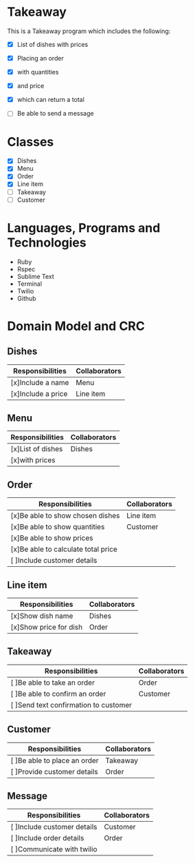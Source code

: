 Takeaway
========
This is a Takeaway program which includes the following:

- [x] List of dishes with prices
- [x] Placing an order 
- [x] with quantities
- [x] and price 
- [x] which can return a total
- [ ] Be able to send a message


Classes
=======
- [x] Dishes
- [x] Menu
- [x] Order
- [x] Line item
- [ ] Takeaway
- [ ] Customer

Languages, Programs and Technologies 
=========================
- Ruby
- Rspec
- Sublime Text
- Terminal
- Twilio
- Github

Domain Model and CRC
====================
Dishes
------
Responsibilities|Collaborators
----------------|-------------
[x]Include a name|Menu
[x]Include a price|Line item

Menu
------
Responsibilities|Collaborators
----------------|-------------
[x]List of dishes|Dishes
[x]with prices|

Order
------
Responsibilities|Collaborators
----------------|-------------
[x]Be able to show chosen dishes|Line item
[x]Be able to show quantities|Customer
[x]Be able to show prices|
[x]Be able to calculate total price|
[ ]Include customer details|


Line item
----------
Responsibilities|Collaborators
----------------|-------------
[x]Show dish name|Dishes
[x]Show price for dish|Order


Takeaway
----------
Responsibilities|Collaborators
----------------|-------------
[ ]Be able to take an order|Order
[ ]Be able to confirm an order|Customer
[ ]Send text confirmation to customer|

Customer
----------
Responsibilities|Collaborators
----------------|-------------
[ ]Be able to place an order|Takeaway
[ ]Provide customer details|Order

Message
-------
Responsibilities|Collaborators
----------------|-------------
[ ]Include customer details|Customer
[ ]Include order details|Order
[ ]Communicate with twilio|